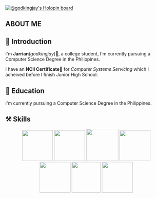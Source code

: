 [![@godkingjay's Holopin board](https://holopin.io/api/user/board?user=godkingjay)](https://holopin.io/@godkingjay)
## ABOUT ME

## 📜 Introduction

I'm **Jarrian**(*godkingjay*)👋, a college student, I'm currently pursuing a Computer Science Degree in the Philippines.

I have an **NCII Certificate**📜 for *Computer Systems Servicing* which I acheived before I finish Junior High School.

## 📖 Education

I'm currently pursuing a Computer Science Degree in the Philippines.

## ⚒️ Skills

<p align="center">
  <img height="96px" width="96px" src="https://upload.wikimedia.org/wikipedia/commons/thumb/3/38/HTML5_Badge.svg/768px-HTML5_Badge.svg.png"/>
  <img height="96px" width="96px" src="https://upload.wikimedia.org/wikipedia/commons/thumb/6/62/CSS3_logo.svg/800px-CSS3_logo.svg.png"/>
  <img height="100px" width="100px" src="https://icon-library.com/images/javascript-icon-png/javascript-icon-png-23.jpg"/>
  <img height="96px" width="96px" src="https://icon-library.com/images/php-icon-png/php-icon-png-7.jpg"/>
  <br/>
  <img height="96px" width="96px" src="https://cdn-icons-png.flaticon.com/512/226/226777.png"/>
  <img height="96px" width="90px" src="https://upload.wikimedia.org/wikipedia/commons/thumb/1/18/ISO_C%2B%2B_Logo.svg/1822px-ISO_C%2B%2B_Logo.svg.png"/>
  <img height="96px" width="96px" src="https://accupixel.co.uk/wp-content/uploads/2021/08/1200px-Python-logo-notext.svg_.png"/>
</p>
